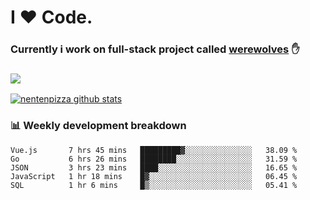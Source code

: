 # I ❤️ Code.
### Currently i work on full-stack project called [werewolves](https://github.com/nentenpizza/werewolves-backend) ✋

### ![](http://img.shields.io/badge/Go-language-blue?style=for-the-badge&logo=appveyor)
[![nentenpizza github stats](https://github-readme-stats.vercel.app/api?username=nentenpizza&count_private=true)](https://github.com/anuraghazra/github-readme-stats)

### 📊 Weekly development breakdown

<!--START_SECTION:waka-->
```text
Vue.js       7 hrs 45 mins   █████████▓░░░░░░░░░░░░░░░   38.09 % 
Go           6 hrs 26 mins   ████████░░░░░░░░░░░░░░░░░   31.59 % 
JSON         3 hrs 23 mins   ████░░░░░░░░░░░░░░░░░░░░░   16.65 % 
JavaScript   1 hr 18 mins    █▓░░░░░░░░░░░░░░░░░░░░░░░   06.45 % 
SQL          1 hr 6 mins     █▒░░░░░░░░░░░░░░░░░░░░░░░   05.41 % 
```
<!--END_SECTION:waka-->

